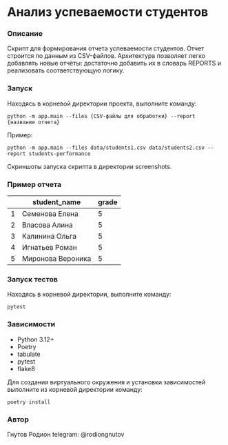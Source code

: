 # Анализ успеваемости студентов

### Описание

Скрипт для формирования отчета успеваемости студентов.
Отчет строится по данным из CSV-файлов.
Архитектура позволяет легко добавлять новые отчёты:
достаточно добавить их в словарь REPORTS и реализовать соответствующую логику.

### Запуск

Находясь в корневой директории проекта, выполните команду:

`python -m app.main --files {CSV-файлы для обработки} --report {название отчета}`

Пример:

`python -m app.main --files data/students1.csv data/students2.csv --report students-performance`

Скриншоты запуска скрипта в директории screenshots.

### Пример отчета

|    | student_name        |   grade |
|----|---------------------|---------|
|  1 | Семенова Елена      |       5 |
|  2 | Власова Алина       |       5 |
|  3 | Калинина Ольга      |       5 |
|  4 | Игнатьев Роман      |       5 |
|  5 | Миронова Вероника   |       5 |

### Запуск тестов

Находясь в корневой директории, выполните команду:

`pytest`

### Зависимости

- Python 3.12+
- Poetry
- tabulate
- pytest
- flake8

Для создания виртуального окружения и установки зависимостей выполните из корневой директории команду:

`poetry install`

### Автор

Гнутов Родион
telegram: @rodiongnutov
